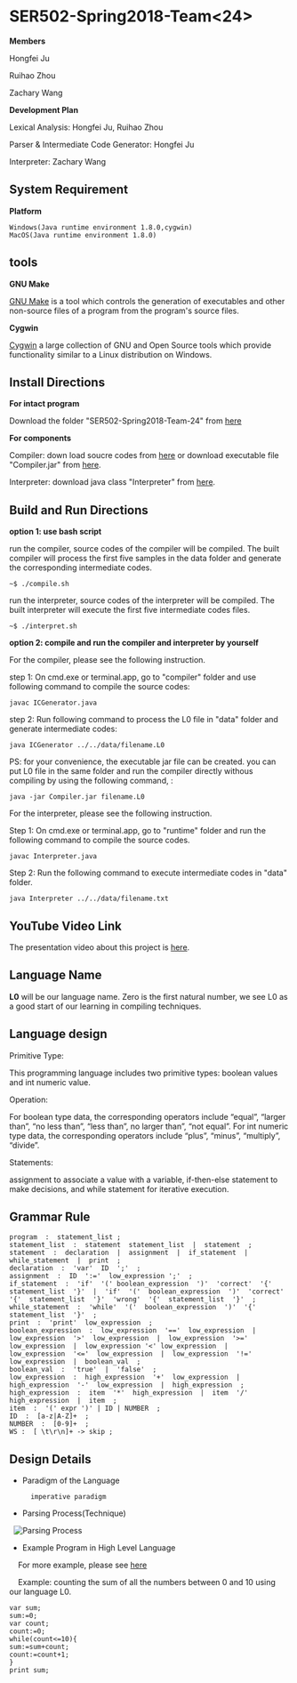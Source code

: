 # SER502-Spring2018-Team<24>

**Members**

Hongfei Ju

Ruihao Zhou

Zachary Wang

**Development Plan**

Lexical Analysis: Hongfei Ju, Ruihao Zhou

Parser & Intermediate Code Generator: Hongfei Ju

Interpreter: Zachary Wang


## System Requirement

**Platform**

    Windows(Java runtime environment 1.8.0,cygwin)
    MacOS(Java runtime environment 1.8.0)

## tools
**GNU Make**

[GNU Make](https://www.gnu.org/software/make/) is a tool which controls the generation of executables and other non-source files of a program from the program's source files.

**Cygwin**

[Cygwin](https://www.cygwin.com/) a large collection of GNU and Open Source tools which provide functionality similar to a Linux distribution on Windows.

## Install Directions

**For intact program**

Download the folder "SER502-Spring2018-Team-24" from [here](https://github.com/HongfeiJu?tab=repositories)

**For components**

Compiler: down load soucre codes from [here](https://github.com/HongfeiJu/SER502-Spring2018-Team-24/tree/master/src/compiler) or download executable file "Compiler.jar" from [here](https://github.com/HongfeiJu/SER502-Spring2018-Team-24/tree/master/bin).

Interpreter: download java class "Interpreter" from [here](https://github.com/HongfeiJu/SER502-Spring2018-Team-24/tree/master/src/runtime).


## Build and Run Directions


**option 1: use bash script**

run the compiler, source codes of the compiler will be compiled. The built compiler will process the first five samples in the data folder and generate the corresponding intermediate codes.

`~$ ./compile.sh`

run the interpreter, source codes of the interpreter will be compiled. The built interpreter will execute the first five intermediate codes files.

`~$ ./interpret.sh`


**option 2: compile and run the compiler and interpreter by yourself**


For the compiler, please see the following instruction. 

step 1: On cmd.exe or terminal.app, go to "compiler" folder and use following command to compile the source codes:

`javac ICGenerator.java`

step 2: Run following command to process the L0 file in "data" folder and generate intermediate codes:

`java ICGenerator ../../data/filename.L0`


PS: for your convenience, the executable jar file can be created. you can put L0 file in the same folder and run the compiler directly withous compiling by using the following command, :

`java -jar Compiler.jar filename.L0`


For the interpreter, please see the following instruction.

Step 1: On cmd.exe or terminal.app, go to "runtime" folder and run the following command to compile the source codes.

    javac Interpreter.java

Step 2: Run the following command to execute intermediate codes in "data" folder.

    java Interpreter ../../data/filename.txt


## YouTube Video Link

The presentation video about this project is [here](https://www.youtube.com/watch?v=vZbybIA0izA).

## Language Name

**L0** will be our language name.
Zero is the first natural number, we see L0 as a good start of our learning in compiling techniques.

## Language design

Primitive Type: 

This programming language includes two primitive types: boolean values and int numeric value. 

Operation:

For boolean type data, the corresponding operators include “equal”, “larger than”, “no less than”, “less than”, no larger than”, “not equal”. For int numeric type data, the corresponding operators include “plus”, “minus”, “multiply”, “divide”.

Statements: 

assignment to associate a value with a variable, if-then-else statement to make decisions, and while statement for iterative execution.



## Grammar Rule

```
program  :  statement_list ;
statement_list  :  statement  statement_list  |  statement  ;
statement  :  declaration  |  assignment  |  if_statement  |  while_statement  |  print  ;
declaration  :  'var'  ID  ';'  ;
assignment  :  ID  ':='  low_expression ';'  ;
if_statement  :  'if'  '(' boolean_expression  ')'  'correct'  '{'  statement_list  '}'  |  'if'  '('  boolean_expression  ')'  'correct'  '{'  statement_list  '}'  'wrong'  '{'  statement_list  '}'  ;
while_statement  :  'while'  '('  boolean_expression  ')'  '{'  statement_list  '}'  ;
print  :  'print'  low_expression  ;
boolean_expression  :  low_expression  '=='  low_expression  |  low_expression  '>'  low_expression  |  low_expression  '>='   low_expression  |  low_expression '<' low_expression  |  low_expression  '<='  low_expression  |  low_expression  '!='  low_expression  |  boolean_val  ;
boolean_val  :  'true'  |  'false'  ;
low_expression  :  high_expression  '+'  low_expression  |  high_expression  '-'  low_expression  |  high_expression  ;
high_expression  :  item  '*'  high_expression  |  item  '/'  high_expression  |  item  ;
item  :  '(' expr ')' | ID | NUMBER  ;
ID  :  [a-z|A-Z]+  ;
NUMBER  :  [0-9]+  ;
WS :  [ \t\r\n]+ -> skip ;
```

## Design Details
* Paradigm of the Language
	
		imperative paradigm
	

* Parsing Process(Technique)

   ![Parsing Process](https://github.com/HongfeiJu/SER502-Spring2018-Team-24/blob/master/doc/Parsing%20process.png)
		


* Example Program in High Level Language

     For more example, please see [here](https://github.com/HongfeiJu/SER502-Spring2018-Team-24/tree/master/data)
	
     Example: counting the sum of all the numbers between 0 and 10 using our language L0.

```
var sum;
sum:=0;
var count;
count:=0;
while(count<=10){
sum:=sum+count;
count:=count+1;
}
print sum;
```



